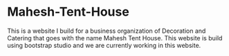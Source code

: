 # Mahesh-Tent-House
This is a website I build for a business organization of Decoration and Catering that goes with the name Mahesh Tent House. This website is build using bootstrap studio and we are currently working in this website.
